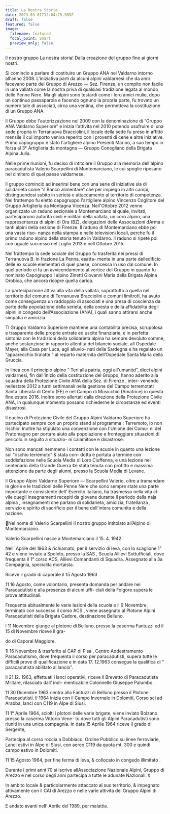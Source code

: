 ```yaml
---
title: La Nostra Storia
date: 2023-03-01T12:04:25.985Z
draft: false
featured: false
image:
  filename: featured
  focal_point: Smart
  preview_only: false
---
```

Il nostro gruppo La nostra storia!
Dalla creazione del gruppo fino ai giorni nostri.

Si comincio a parlare di costituire un Gruppo ANA nel Valdarno intorno all'anno 2008. L'iniziativa parti da alcuni alpini valdarnesi che da anni facevano parte del Gruppo di Arezzo — Sez. Firenze, un compito non facile in una vallata come la nostra priva di qualsiasi tradizione legata al mondo delle Penne Nere. Ma gli alpini sono testardi come i loro amici mulie, dopo un continuo passaparola e facendo ognuno la propria parte, fu trovato
un numero tale di associati, circa una ventina, che permetteva la costituzione di un Gruppo ANA.

Il Gruppo ebbe l'autorizzazione nel 2009 con la denominazione di “Gruppo ANA Valdarno Superiore” e inizia I'attivita nel 2010 potendo usufruire di una sede propria in Terranuova Bracciolini, il locale della sede fu preso
in affitto mensile il cui importo veniva reperito con i proventi di cene e altre iniziative. Primo capogruppo è stato l'artigliere alpino Presenti Marino, a suo tempo in forza al 3° Artiglieria da montagna — Gruppo Conegliano della Brigata Alpina Julia.

Nelle prime riunioni, fu deciso di intitolare il Gruppo alla memoria dell'alpino paracadutista Valerio Scarpellini di Montemarciano, le cui spoglie riposano nel cimitero di quel paese valdarnese.

Il gruppo cominciò ad inserirsi bene con una serie di iniziative sia di solidarieta come “il Banco alimentare” che per impiego in altri campi, distinguendosi subito in serietà e attaccamento al territorio di competenza. Nel frattempo fu eletto capogruppo l'artigliere alpino Vincenzo Coglitore del Gruppo Artiglieria da Montagna Vicenza.
Nell'Ottobre 2012 venne organizzato un raduno sezionale a Montemarciano al quale, invitati, parteciparono
autorita civili e militari della vallata, un coro alpino, una rappresentanza di alpini di Ora (BZ), delegazioni delle
Associazioni dArma e tanti alpini della sezione di Firenze. Il raduno di Montemarciano ebbe poi una vasta riso-
nanza nella stampa e nelle televisioni locali, perche fu il primo raduno alpino della storia tenuto in Valdarno. Il
raduno si ripeté poi con uguale successo nel Luglio 2013 e nell Ottobre 2015.

Nel frattempo la sede sociale del Gruppo fu trasferita nei pressi di Terranuova B. in frazione La Penna, esatta-
mente in una parte delledificio delle ex scuole elementari di quel paese, concessa in uso dal comune. In quel
periodo ci fu un avvicendamento al vertice del Gruppo in quanto fu nominato Capogruppo I alpino Zinetti
Giovanni Maria della Brigata Alpina Orobica, che ancora ricopre quella carica.

La partecipazione attiva alla vita della vallata, soprattutto a quella nel territorio del comune di Terranuova
Bracciolini e comuni limitrofi, ha avuto come conseguenza un raddoppio di associati e una presa di coscienza
da parte della popolazione della serieta, della onesta e della affidabilita degli alpini in congedo dell‘Associazione
(ANA), i quali sanno attirarsi anche simpatia e amicizia.

Tl Gruppo Valdarno Superiore mantiene una contabilita precisa, scrupolosa e trasparente delle proprie entrate
ed uscite finanziarie, e in perfetta sintonia con le tradizioni della solidarieta alpina ha sempre devoluto somme,
anche sostanziose in rapporto allentita del bilancio sociale, all Ospedale Mayer, alla Casa per Luca, agli alluvio-
nati della Sardegna e ha regalato un “apparecchio tiralatte “ al reparto maternita dell’Ospedale Santa Maria della
Gruccia.

In linea con il principio alpino “ Teri alla patria, oggi all'umanitd”, dieci alpini valdarnesi, fin dall'inizio della
costituzione del Gruppo, hanno aderito alla squadra della Protezione Civile ANA della Sez. di Firenze , inter-
venendo nellestate 2012 a turni settimanali nella gestione del Campo terremotati Santa Liberata di Cento (FE)
e nel Campo di Musicchio (Amatrice) in questa fine estate 2016. Inoltre sono allertati dalla direzione della
Protezione Civile ANA, in qualunque momento possano richiederne le circostanze ed eventi disastrosi.

Il nucleo di Protezione Civile del Gruppo Alpini Valdarno Superiore ha partecipato sempre con un proprio
stand al programma : Terremoto, io non rischio! Inoltre ha stipulato una convenzione con I'Unione dei Comu-
ni del Pratomagno per portare aiuto alla popolazione e fronteggiare situazioni di pericolo in seguito a situazio-
ni calamitose e disastrose.

Non sono mancati nemmeno i contatti con le scuole in quanto una lezione sul “rischio terremoto” & stata con-
dotta e portata a termine con soddisfazione nelle Scuola Media di Loro Ciuffenna, e una lezione nel centenario
della Grande Guerra ¢é stata tenuta con profitto e massima attenzione da parte degli alunni, presso la Scuola
Media di Levane.

Il Gruppo Alpini Valdarno Superiore — Scarpellini Valerio, oltre a tramandare le glorie e le tradizioni delle Penne
Nere che sono sempre state una parte importante e consistente dell’ Esercito italiano, ha trasmesso nella vita ci-
vile quegli insegnamenti recepiti da giovane durante il periodo della naja alpina , insegnamenti che parlano di
solidarieta, amicizia, fratellanza , servizio e spirito di sacrificio per il bene dell'intera comunita e della nazione.


Nel nome di Valerio Scarpellini
Il nostro gruppo intitolato all’Alpino di Montemarciano.

Valerio Scarpellini nasce a Montemarciano il 15. 4. 1942.

Nell’ Aprile del 1963 & richiamato, per il servizio di leva, con lo scaglione 1° 42 e viene inviato a Spoleto,
presso la SAS , Scuola Allievi Sottufficiali, dove frequenta il 1° corso ACS, Allievi Comandanti di Squadra.
Assegnato alla 3a Compagnia, specialita mortaista.

Riceve il grado di caporale il 15 Agosto 1963

11 16 Agosto, come volontario, presenta domanda per andare nei Paracadutisti e alla presenza di alcuni uffi-
ciali della Folgore supera le prove attitudinali.

Frequenta abitualmente le varie lezioni della scuola e il 9 Novembre, terminato con successo il corso ACS ,
viene assegnato al Plotone Alpini Paracadutisti della Brigata Cadore, destinazione Belluno.

I 11 Novembre giunge al plotone di Belluno, presso la caserma Fantuzzi ed il 15 di Novembre riceve il gra-

do di Caporal Maggiore.

1l 16 Novembre & trasferito al CAP di Pisa , Centro Addestramento Paracadutismo, dove frequenta il corso
per paracadutisti, supera tutte le difficili prove di qualificazione e in data 17. 12.1963 consegue la qualifica
di “ paracadutista abilitato al lancio”.

Il 21.12. 1963, effettuati i lanci operativi, riceve il Brevetto di Paracadutista Militare, rilasciato dall’ indi-
menticabile Colonnello Giuseppe Palumbo.

11 30 Dicembre 1963 rientra alla Fantuzzi di Belluno presso il Plotone Paracadutisti.
Il 1964 inizia con il Campo Invernale in Dolomiti, Corso sci ad Arabba, lanci con C119 in Alpe di Siusi.

11 1° Aprile 1964, sciolti i plotoni delle varie brigate, viene inviato Bolzano presso la caserma Vittorio Vene-
to dove tutti gli Alpini Paracadutisti sono riuniti in una unica compagnia.
In data 15 Aprile 1964 riceve il grado di Sergente,

Partecipa al corso roccia a Dobbiaco, Ordine Pubblico su linee ferroviarie, Lanci estivi in Alpe di Siusi, con
aereo C119 da quota mt. 300 e quindi campo estivo in Dolomiti.

11 15 Agosto 1964, per fine ferma di leva, & collocato in congedo illimitato .

Durante i primi anni 70 si iscrive allAssociazione Nazionale Alpini, Gruppo di Arezzo e nel corso degli anni
partecipa a tutte le adunate Nazionali. ¢

In ambito locale & particolarmente attaccato al suo territorio, & impegnato attivamente con il CAI di Arezzo
e nelle varie attivita del Gruppo Alpini di Arezzo.

E andato avanti nell’ Aprile del 1989, per malattia.